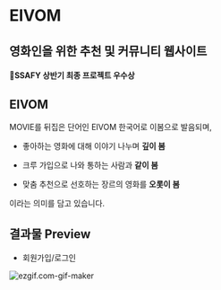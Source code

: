 # EIVOM

## 영화인을 위한 추천 및 커뮤니티 웹사이트

#### 🤝SSAFY 상반기 최종 프로젝트 우수상



## EIVOM

MOVIE를 뒤집은 단어인 EIVOM 한국어로 이봄으로 발음되며,

- 좋아하는 영화에 대해 이야기 나누며 **깊이 봄**
- 크루 가입으로 나와 통하는 사람과 **같이 봄**

- 맞춤 추천으로 선호하는 장르의 영화를 **오롯이 봄**

이라는 의미를 담고 있습니다.

## 결과물 Preview

- 회원가입/로그인

![ezgif.com-gif-maker](README.assets/ezgif.com-gif-maker.gif)

